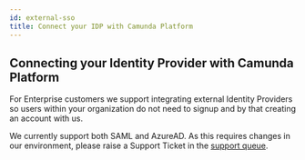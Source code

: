 ```yaml
---
id: external-sso
title: Connect your IDP with Camunda Platform
---
```


## Connecting your Identity Provider with Camunda Platform

For Enterprise customers we support integrating external Identity Providers so users within your organization do not need to signup and by that creating an account with us.

We currently support both SAML and AzureAD. As this requires changes in our environment, please raise a Support Ticket in the [support queue](https://jira.camunda.com/projects/SUPPORT/).
